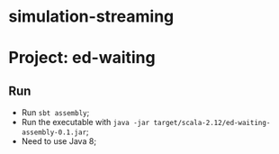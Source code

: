 # simulation-streaming



# Project: ed-waiting

## Run
- Run ```sbt assembly```;
- Run the executable with ```java -jar target/scala-2.12/ed-waiting-assembly-0.1.jar```;
- Need to use Java 8;
